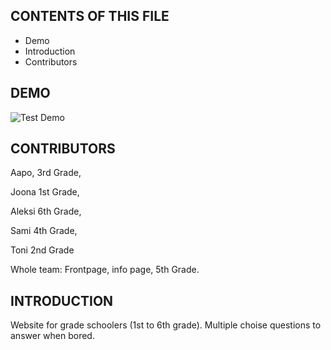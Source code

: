 CONTENTS OF THIS FILE
---------------------
 * Demo
 * Introduction
 * Contributors

DEMO
------------
![Test Demo](https://github.com/al-lu/tietovisa/blob/main/demo/demo.gif)

CONTRIBUTORS
------------

Aapo, 3rd Grade,

Joona 1st Grade,

Aleksi 6th Grade,

Sami 4th Grade,

Toni 2nd Grade

Whole team: Frontpage, info page,  5th Grade.

INTRODUCTION
------------
Website for grade schoolers (1st to 6th grade). Multiple choise questions to answer when bored.
